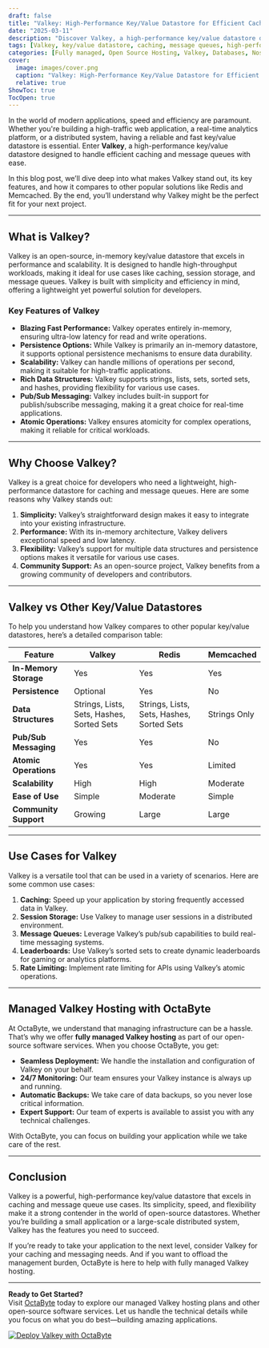 ```yaml
---
draft: false
title: "Valkey: High-Performance Key/Value Datastore for Efficient Caching and Message Queues"
date: "2025-03-11"
description: "Discover Valkey, a high-performance key/value datastore designed for efficient caching and message queues. Learn how Valkey compares to other popular solutions and why it’s the perfect choice for your next project."
tags: [Valkey, key/value datastore, caching, message queues, high-performance datastore, Valkey vs Redis, Valkey vs Memcached, open source caching solutions, managed Valkey hosting, OctaByte]
categories: [Fully managed, Open Source Hosting, Valkey, Databases, Nosql, Specialized Databases]
cover:
  image: images/cover.png
  caption: "Valkey: High-Performance Key/Value Datastore for Efficient Caching and Message Queues"
  relative: true
ShowToc: true
TocOpen: true
---
```



In the world of modern applications, speed and efficiency are paramount. Whether you're building a high-traffic web application, a real-time analytics platform, or a distributed system, having a reliable and fast key/value datastore is essential. Enter **Valkey**, a high-performance key/value datastore designed to handle efficient caching and message queues with ease.

In this blog post, we’ll dive deep into what makes Valkey stand out, its key features, and how it compares to other popular solutions like Redis and Memcached. By the end, you’ll understand why Valkey might be the perfect fit for your next project.

---

## What is Valkey?

Valkey is an open-source, in-memory key/value datastore that excels in performance and scalability. It is designed to handle high-throughput workloads, making it ideal for use cases like caching, session storage, and message queues. Valkey is built with simplicity and efficiency in mind, offering a lightweight yet powerful solution for developers.

### Key Features of Valkey

- **Blazing Fast Performance:** Valkey operates entirely in-memory, ensuring ultra-low latency for read and write operations.
- **Persistence Options:** While Valkey is primarily an in-memory datastore, it supports optional persistence mechanisms to ensure data durability.
- **Scalability:** Valkey can handle millions of operations per second, making it suitable for high-traffic applications.
- **Rich Data Structures:** Valkey supports strings, lists, sets, sorted sets, and hashes, providing flexibility for various use cases.
- **Pub/Sub Messaging:** Valkey includes built-in support for publish/subscribe messaging, making it a great choice for real-time applications.
- **Atomic Operations:** Valkey ensures atomicity for complex operations, making it reliable for critical workloads.

---

## Why Choose Valkey?

Valkey is a great choice for developers who need a lightweight, high-performance datastore for caching and message queues. Here are some reasons why Valkey stands out:

1. **Simplicity:** Valkey’s straightforward design makes it easy to integrate into your existing infrastructure.
2. **Performance:** With its in-memory architecture, Valkey delivers exceptional speed and low latency.
3. **Flexibility:** Valkey’s support for multiple data structures and persistence options makes it versatile for various use cases.
4. **Community Support:** As an open-source project, Valkey benefits from a growing community of developers and contributors.

---

## Valkey vs Other Key/Value Datastores

To help you understand how Valkey compares to other popular key/value datastores, here’s a detailed comparison table:

| Feature                | Valkey               | Redis                | Memcached            |
|------------------------|----------------------|----------------------|----------------------|
| **In-Memory Storage**  | Yes                  | Yes                  | Yes                  |
| **Persistence**        | Optional             | Yes                  | No                   |
| **Data Structures**    | Strings, Lists, Sets, Hashes, Sorted Sets | Strings, Lists, Sets, Hashes, Sorted Sets | Strings Only         |
| **Pub/Sub Messaging**  | Yes                  | Yes                  | No                   |
| **Atomic Operations**  | Yes                  | Yes                  | Limited              |
| **Scalability**        | High                 | High                 | Moderate             |
| **Ease of Use**        | Simple               | Moderate             | Simple               |
| **Community Support**  | Growing              | Large                | Large                |

---

## Use Cases for Valkey

Valkey is a versatile tool that can be used in a variety of scenarios. Here are some common use cases:

1. **Caching:** Speed up your application by storing frequently accessed data in Valkey.
2. **Session Storage:** Use Valkey to manage user sessions in a distributed environment.
3. **Message Queues:** Leverage Valkey’s pub/sub capabilities to build real-time messaging systems.
4. **Leaderboards:** Use Valkey’s sorted sets to create dynamic leaderboards for gaming or analytics platforms.
5. **Rate Limiting:** Implement rate limiting for APIs using Valkey’s atomic operations.

---

## Managed Valkey Hosting with OctaByte

At OctaByte, we understand that managing infrastructure can be a hassle. That’s why we offer **fully managed Valkey hosting** as part of our open-source software services. When you choose OctaByte, you get:

- **Seamless Deployment:** We handle the installation and configuration of Valkey on your behalf.
- **24/7 Monitoring:** Our team ensures your Valkey instance is always up and running.
- **Automatic Backups:** We take care of data backups, so you never lose critical information.
- **Expert Support:** Our team of experts is available to assist you with any technical challenges.

With OctaByte, you can focus on building your application while we take care of the rest.

---

## Conclusion

Valkey is a powerful, high-performance key/value datastore that excels in caching and message queue use cases. Its simplicity, speed, and flexibility make it a strong contender in the world of open-source datastores. Whether you’re building a small application or a large-scale distributed system, Valkey has the features you need to succeed.

If you’re ready to take your application to the next level, consider Valkey for your caching and messaging needs. And if you want to offload the management burden, OctaByte is here to help with fully managed Valkey hosting.

---

**Ready to Get Started?**  
Visit [OctaByte](https://octabyte.io) today to explore our managed Valkey hosting plans and other open-source software services. Let us handle the technical details while you focus on what you do best—building amazing applications.

[![Deploy Valkey with OctaByte](/images/deploy-on-octabyte.png)](https://octabyte.io/fully-managed-open-source-services/databases/nosql/valkey)